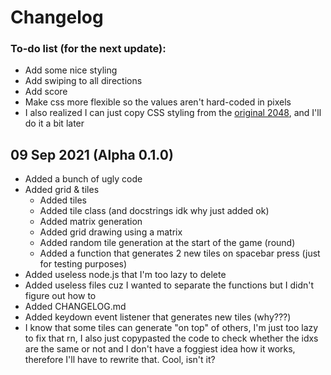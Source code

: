 # Changelog

### To-do list (for the next update):
+ Add some nice styling
+ Add swiping to all directions
+ Add score
+ Make css more flexible so the values aren't hard-coded in pixels
+ I also realized I can just copy CSS styling from the [original 2048](https://play2048.co/), and I'll do it a bit later
## 09 Sep 2021 (Alpha 0.1.0)
+ Added a bunch of ugly code
+ Added grid & tiles
    + Added tiles
    + Added tile class (and docstrings idk why just added ok)
    + Added matrix generation
    + Added grid drawing using a matrix
    + Added random tile generation at the start of the game (round)
    + Added a function that generates 2 new tiles on spacebar press (just for testing purposes)
+ Added useless node.js that I'm too lazy to delete
+ Added useless files cuz I wanted to separate the functions but I didn't figure out how to
+ Added CHANGELOG.md
+ Added keydown event listener that generates new tiles (why???)
+ I know that some tiles can generate "on top" of others, I'm just too lazy to fix that rn, I also just copypasted the code to check whether the idxs are the same or not and I don't have a foggiest idea how it works, therefore I'll have to rewrite that. Cool, isn't it?